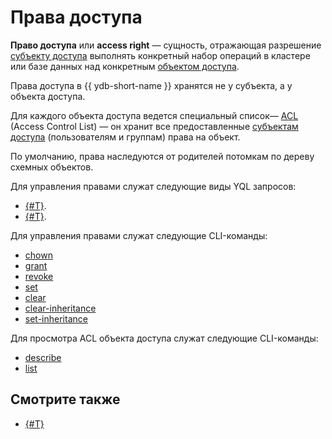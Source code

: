 # Права доступа

**Право доступа** или **access right** — сущность, отражающая разрешение [субъекту доступа](../concepts/glossary.md#access-subject) выполнять конкретный набор операций в кластере или базе данных над конкретным [объектом доступа](../concepts/glossary.md#access-object).

Права доступа в {{ ydb-short-name }} хранятся не у субъекта, а у объекта доступа.

Для каждого объекта доступа ведется специальный список— [ACL](../concepts/glossary.md#access-acl) (Access Control List) — он хранит все предоставленные [субъектам доступа](../concepts/glossary.md#subject) (пользователям и группам) права на объект.

По умолчанию, права наследуются от родителей потомкам по дереву схемных объектов.

Для управления правами служат следующие виды YQL запросов:

* [{#T}](../yql/reference/syntax/grant.md).
* [{#T}](../yql/reference/syntax/revoke.md).

Для управления правами служат следующие CLI-команды:

* [chown](../reference/ydb-cli/commands/scheme-permissions.md#chown)
* [grant](../reference/ydb-cli/commands/scheme-permissions.md#grant-revoke)
* [revoke](../reference/ydb-cli/commands/scheme-permissions.md#grant-revoke)
* [set](../reference/ydb-cli/commands/scheme-permissions.md#set)
* [clear](../reference/ydb-cli/commands/scheme-permissions.md#clear)
* [clear-inheritance](../reference/ydb-cli/commands/scheme-permissions.md#clear-inheritance)
* [set-inheritance](../reference/ydb-cli/commands/scheme-permissions.md#set-inheritance)

Для просмотра ACL объекта доступа служат следующие CLI-команды:

* [describe](../reference/ydb-cli/commands/scheme-describe.md)
* [list](../reference/ydb-cli/commands/scheme-permissions.md#list)

## Смотрите также

* [{#T}](./short-access-control-notation.md)